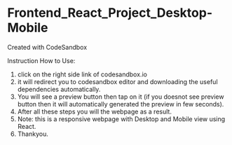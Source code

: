 # Frontend_React_Project_Desktop-Mobile
Created with CodeSandbox

Instruction How to Use:
1. click on the right side link of codesandbox.io
2. it will redirect you to codesandbox editor and downloading the useful dependencies automatically.
3. You will see a preview button then tap on it (if you doesnot see preview button then it will automatically generated the preview in few seconds).
4. After all these steps you will the webpage as a result.
5. Note: this is a responsive webpage with Desktop and Mobile view using React.
6. Thankyou.
